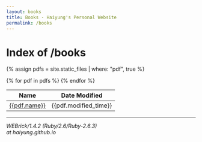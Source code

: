 ```yaml
---
layout: books
title: Books - Haiyung's Personal Website
permalink: /books
---
```


# Index of /books

{% assign pdfs = site.static_files | where: "pdf", true %}

<table>
    <thead>
        <tr class="header" id="theader">
            <th id="nameColumnHeader" tabindex="0" role="button">Name</th>
            <th id="dateColumnHeader" tabindex="0" role="button">
                Date Modified
            </th>
        </tr>
    </thead>
    <tbody id="tbody">
        {% for pdf in pdfs %}
            <tr>
                <td>
                    <a class="icon file" draggable="true" href="{{ pdf.path }}" target="_blank">{{pdf.name}}</a>
                </td>
                <td class="detailsColumn">{{pdf.modified_time}}</td>
            </tr>
        {% endfor %}
    </tbody>
</table>

<hr>
<address>
    WEBrick/1.4.2 (Ruby/2.6/Ruby-2.6.3)<br>
    at haiyung.github.io
</address>